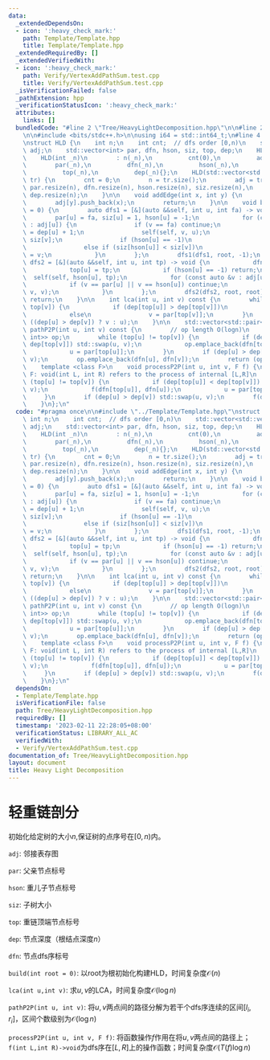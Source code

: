 ```yaml
---
data:
  _extendedDependsOn:
  - icon: ':heavy_check_mark:'
    path: Template/Template.hpp
    title: Template/Template.hpp
  _extendedRequiredBy: []
  _extendedVerifiedWith:
  - icon: ':heavy_check_mark:'
    path: Verify/VertexAddPathSum.test.cpp
    title: Verify/VertexAddPathSum.test.cpp
  _isVerificationFailed: false
  _pathExtension: hpp
  _verificationStatusIcon: ':heavy_check_mark:'
  attributes:
    links: []
  bundledCode: "#line 2 \"Tree/HeavyLightDecomposition.hpp\"\n\n#line 2 \"Template/Template.hpp\"\
    \n\n#include <bits/stdc++.h>\n\nusing i64 = std::int64_t;\n#line 4 \"Tree/HeavyLightDecomposition.hpp\"\
    \nstruct HLD {\n    int n;\n    int cnt;  // dfs order [0,n)\n    std::vector<std::vector<int>>\
    \ adj;\n    std::vector<int> par, dfn, hson, siz, top, dep;\n    HLD() = delete;\n\
    \    HLD(int _n)\n        : n(_n),\n          cnt(0),\n          adj(_n),\n  \
    \        par(_n),\n          dfn(_n),\n          hson(_n),\n          siz(_n),\n\
    \          top(_n),\n          dep(_n){};\n    HLD(std::vector<std::vector<int>>\
    \ tr) {\n        cnt = 0;\n        n = tr.size();\n        adj = tr;\n       \
    \ par.resize(n), dfn.resize(n), hson.resize(n), siz.resize(n),\n            top.resize(n),\
    \ dep.resize(n);\n    }\n\n    void addEdge(int x, int y) {\n        adj[x].push_back(y);\n\
    \        adj[y].push_back(x);\n        return;\n    }\n\n    void build(int root\
    \ = 0) {\n        auto dfs1 = [&](auto &&self, int u, int fa) -> void {\n    \
    \        par[u] = fa, siz[u] = 1, hson[u] = -1;\n            for (const auto &v\
    \ : adj[u]) {\n                if (v == fa) continue;\n                dep[v]\
    \ = dep[u] + 1;\n                self(self, v, u);\n                siz[u] +=\
    \ siz[v];\n                if (hson[u] == -1)\n                    hson[u] = v;\n\
    \                else if (siz[hson[u]] < siz[v])\n                    hson[u]\
    \ = v;\n            }\n        };\n        dfs1(dfs1, root, -1);\n        auto\
    \ dfs2 = [&](auto &&self, int u, int tp) -> void {\n            dfn[u] = cnt++;\n\
    \            top[u] = tp;\n            if (hson[u] == -1) return;\n          \
    \  self(self, hson[u], tp);\n            for (const auto &v : adj[u]) {\n    \
    \            if (v == par[u] || v == hson[u]) continue;\n                self(self,\
    \ v, v);\n            }\n        };\n        dfs2(dfs2, root, root);\n       \
    \ return;\n    }\n\n    int lca(int u, int v) const {\n        while (top[u] !=\
    \ top[v]) {\n            if (dep[top[u]] > dep[top[v]])\n                u = par[top[u]];\n\
    \            else\n                v = par[top[v]];\n        }\n        return\
    \ ((dep[u] > dep[v]) ? v : u);\n    }\n\n    std::vector<std::pair<int, int>>\
    \ pathP2P(int u, int v) const {\n        // op length O(logn)\n        std::vector<std::pair<int,\
    \ int>> op;\n        while (top[u] != top[v]) {\n            if (dep[top[u]] <\
    \ dep[top[v]]) std::swap(u, v);\n            op.emplace_back(dfn[top[u]], dfn[u]);\n\
    \            u = par[top[u]];\n        }\n        if (dep[u] > dep[v]) std::swap(u,\
    \ v);\n        op.emplace_back(dfn[u], dfn[v]);\n        return (op);\n    }\n\
    \    template <class F>\n    void processP2P(int u, int v, F f) {\n        //\
    \ F: void(int L, int R) refers to the process of internal [L,R]\n        while\
    \ (top[u] != top[v]) {\n            if (dep[top[u]] < dep[top[v]]) std::swap(u,\
    \ v);\n            f(dfn[top[u]], dfn[u]);\n            u = par[top[u]];\n   \
    \     }\n        if (dep[u] > dep[v]) std::swap(u, v);\n        f(dfn[u], dfn[v]);\n\
    \    }\n};\n"
  code: "#pragma once\n\n#include \"../Template/Template.hpp\"\nstruct HLD {\n   \
    \ int n;\n    int cnt;  // dfs order [0,n)\n    std::vector<std::vector<int>>\
    \ adj;\n    std::vector<int> par, dfn, hson, siz, top, dep;\n    HLD() = delete;\n\
    \    HLD(int _n)\n        : n(_n),\n          cnt(0),\n          adj(_n),\n  \
    \        par(_n),\n          dfn(_n),\n          hson(_n),\n          siz(_n),\n\
    \          top(_n),\n          dep(_n){};\n    HLD(std::vector<std::vector<int>>\
    \ tr) {\n        cnt = 0;\n        n = tr.size();\n        adj = tr;\n       \
    \ par.resize(n), dfn.resize(n), hson.resize(n), siz.resize(n),\n            top.resize(n),\
    \ dep.resize(n);\n    }\n\n    void addEdge(int x, int y) {\n        adj[x].push_back(y);\n\
    \        adj[y].push_back(x);\n        return;\n    }\n\n    void build(int root\
    \ = 0) {\n        auto dfs1 = [&](auto &&self, int u, int fa) -> void {\n    \
    \        par[u] = fa, siz[u] = 1, hson[u] = -1;\n            for (const auto &v\
    \ : adj[u]) {\n                if (v == fa) continue;\n                dep[v]\
    \ = dep[u] + 1;\n                self(self, v, u);\n                siz[u] +=\
    \ siz[v];\n                if (hson[u] == -1)\n                    hson[u] = v;\n\
    \                else if (siz[hson[u]] < siz[v])\n                    hson[u]\
    \ = v;\n            }\n        };\n        dfs1(dfs1, root, -1);\n        auto\
    \ dfs2 = [&](auto &&self, int u, int tp) -> void {\n            dfn[u] = cnt++;\n\
    \            top[u] = tp;\n            if (hson[u] == -1) return;\n          \
    \  self(self, hson[u], tp);\n            for (const auto &v : adj[u]) {\n    \
    \            if (v == par[u] || v == hson[u]) continue;\n                self(self,\
    \ v, v);\n            }\n        };\n        dfs2(dfs2, root, root);\n       \
    \ return;\n    }\n\n    int lca(int u, int v) const {\n        while (top[u] !=\
    \ top[v]) {\n            if (dep[top[u]] > dep[top[v]])\n                u = par[top[u]];\n\
    \            else\n                v = par[top[v]];\n        }\n        return\
    \ ((dep[u] > dep[v]) ? v : u);\n    }\n\n    std::vector<std::pair<int, int>>\
    \ pathP2P(int u, int v) const {\n        // op length O(logn)\n        std::vector<std::pair<int,\
    \ int>> op;\n        while (top[u] != top[v]) {\n            if (dep[top[u]] <\
    \ dep[top[v]]) std::swap(u, v);\n            op.emplace_back(dfn[top[u]], dfn[u]);\n\
    \            u = par[top[u]];\n        }\n        if (dep[u] > dep[v]) std::swap(u,\
    \ v);\n        op.emplace_back(dfn[u], dfn[v]);\n        return (op);\n    }\n\
    \    template <class F>\n    void processP2P(int u, int v, F f) {\n        //\
    \ F: void(int L, int R) refers to the process of internal [L,R]\n        while\
    \ (top[u] != top[v]) {\n            if (dep[top[u]] < dep[top[v]]) std::swap(u,\
    \ v);\n            f(dfn[top[u]], dfn[u]);\n            u = par[top[u]];\n   \
    \     }\n        if (dep[u] > dep[v]) std::swap(u, v);\n        f(dfn[u], dfn[v]);\n\
    \    }\n};\n"
  dependsOn:
  - Template/Template.hpp
  isVerificationFile: false
  path: Tree/HeavyLightDecomposition.hpp
  requiredBy: []
  timestamp: '2023-02-11 22:28:05+08:00'
  verificationStatus: LIBRARY_ALL_AC
  verifiedWith:
  - Verify/VertexAddPathSum.test.cpp
documentation_of: Tree/HeavyLightDecomposition.hpp
layout: document
title: Heavy Light Decomposition
---
```


# 轻重链剖分

初始化给定树的大小$n$,保证树的点序号在$[0,n)$内。

`adj`: 邻接表存图

`par`: 父亲节点标号

`hson`: 重儿子节点标号

`siz`: 子树大小

`top`: 重链顶端节点标号

`dep`: 节点深度（根结点深度$n$）

`dfn`: 节点dfs序标号

`build(int root = 0)`: 以root为根初始化构建HLD，时间复杂度$\mathcal{O}(n)$

`lca(int u,int v)`: 求$u,v$的LCA，时间复杂度$\mathcal{O}(\log{n})$

`pathP2P(int u, int v)`: 将$u,v$两点间的路径分解为若干个dfs序连续的区间$[l_i,r_i]$，区间个数级别为$\mathcal{O}(\log{n})$

`processP2P(int u, int v, F f)`: 将函数操作$f$作用在将$u,v$两点间的路径上；`f(int L,int R)->void`为dfs序在$[L,R]$上的操作函数；时间复杂度$\mathcal{O}(T(f)\log{n})$